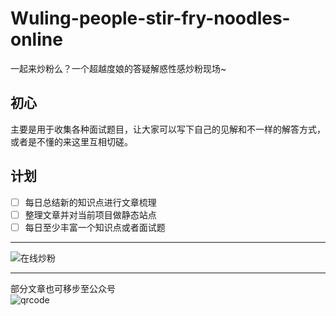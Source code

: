 # Wuling-people-stir-fry-noodles-online
一起来炒粉么？一个超越度娘的答疑解惑性感炒粉现场~
## 初心
主要是用于收集各种面试题目，让大家可以写下自己的见解和不一样的解答方式，或者是不懂的来这里互相切磋。
## 计划
- [ ] 每日总结新的知识点进行文章梳理
- [ ] 整理文章并对当前项目做静态站点
- [ ] 每日至少丰富一个知识点或者面试题
***
![在线炒粉](https://mmbiz.qpic.cn/mmbiz_gif/ELZpPficmGibgYC89y5UOaa7hNEHLF2iaJTrFpfokEdGhRtjKic3ek1icJJJBpH0icchDItt2KKjCu2WRy5yZE6yWSPg/0?wx_fmt=gif)
*** 
部分文章也可移步至公众号    
![qrcode](https://mmbiz.qpic.cn/mmbiz_jpg/ELZpPficmGibiaCNqMlQaFPnv7kKI7pyPPq0IWEVpyoNp5xPVZ7PkWs2icQVbw88ibmgoicrGDAyTghgiaOtLbvyc0fUA/0?wx_fmt=jpeg)
